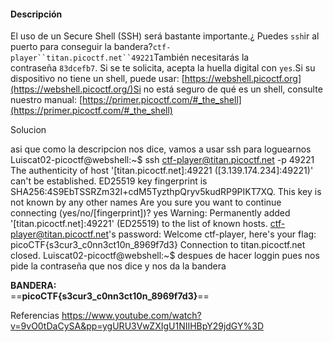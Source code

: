 #### Descripción

El uso de un Secure Shell (SSH) será bastante importante.¿ Puedes `ssh`ir al puerto para conseguir la bandera?`ctf-player``titan.picoctf.net``49221`También necesitarás la contraseña `83dcefb7`. Si se te solicita, acepta la huella digital con `yes`.Si su dispositivo no tiene un shell, puede usar: [https://webshell.picoctf.org](https://webshell.picoctf.org/)Si no está seguro de qué es un shell, consulte nuestro manual: [https://primer.picoctf.com/#_the_shell](https://primer.picoctf.com/#_the_shell)

Solucion


asi que como la descripcion nos dice, vamos a usar ssh para loguearnos 
Luiscat02-picoctf@webshell:~$ ssh ctf-player@titan.picoctf.net -p 49221    
The authenticity of host '[titan.picoctf.net]:49221 ([3.139.174.234]:49221)' can't be established.
ED25519 key fingerprint is SHA256:4S9EbTSSRZm32I+cdM5TyzthpQryv5kudRP9PIKT7XQ.
This key is not known by any other names
Are you sure you want to continue connecting (yes/no/[fingerprint])? yes
Warning: Permanently added '[titan.picoctf.net]:49221' (ED25519) to the list of known hosts.
ctf-player@titan.picoctf.net's password: 
Welcome ctf-player, here's your flag: picoCTF{s3cur3_c0nn3ct10n_8969f7d3}
Connection to titan.picoctf.net closed.
Luiscat02-picoctf@webshell:~$ 
despues de hacer loggin pues nos pide la contraseña que nos dice y nos da la bandera


**BANDERA:**  
==**picoCTF{s3cur3_c0nn3ct10n_8969f7d3}**==


Referencias
https://www.youtube.com/watch?v=9vO0tDaCySA&pp=ygURU3VwZXIgU1NIIHBpY29jdGY%3D